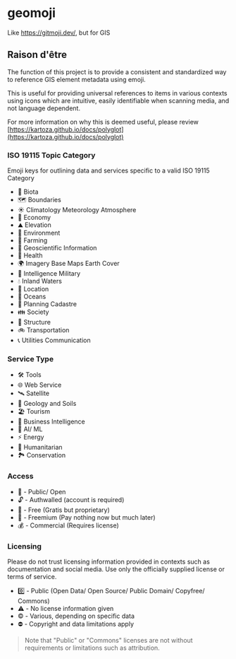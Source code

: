 # geomoji

Like https://gitmoji.dev/, but for GIS

## Raison d'être

The function of this project is to provide a consistent and standardized way to reference GIS element metadata using emoji.

This is useful for providing universal references to items in various contexts using icons which are intuitive, easily identifiable when scanning media, and not language dependent.

For more information on why this is deemed useful, please review [https://kartoza.github.io/docs/polyglot](https://kartoza.github.io/docs/polyglot)

### ISO 19115 Topic Category

Emoji keys for outlining data and services specific to a valid ISO 19115 Category

- :blossom: Biota
- :world_map: Boundaries
- :sunny: Climatology Meteorology Atmosphere
- :receipt: Economy
- :mountain: Elevation
- :leaves: Environment
- :seedling: Farming
- :volcano: Geoscientific Information
- :hospital: Health
- :earth_africa: Imagery Base Maps Earth Cover
- :satellite: Intelligence Military
- :droplet: Inland Waters
- :compass: Location
- :ocean: Oceans
- :toolbox: Planning Cadastre
- :family: Society
- :bricks: Structure
- :bike: Transportation
- :telephone_receiver: Utilities Communication

### Service Type

- :hammer_and_wrench: Tools
- :globe_with_meridians: Web Service
- :artificial_satellite: Satellite
- :mount_fuji: Geology and Soils
- :beach_umbrella: Tourism
- :briefcase: Business Intelligence
- :robot: AI/ ML
- :zap: Energy
- :handshake: Humanitarian
- :national_park: Conservation

### Access

- :gem: - Public/ Open
- :unlock: - Authwalled (account is required)
- :icecream: - Free (Gratis but proprietary)
- :money_with_wings: - Freemium (Pay nothing now but much later)
- :moneybag: - Commercial (Requires license)

### Licensing

Please do not trust licensing information provided in contexts such as documentation and social media. Use only the officially supplied license or terms of service.

- :zero: - Public (Open Data/ Open Source/ Public Domain/ Copyfree/ Commons)
- :warning: - No license information given
- :copyright: - Various, depending on specific data
- :no_entry: - Copyright and data limitations apply

> Note that "Public" or "Commons" licenses are not without requirements or limitations such as attribution.
